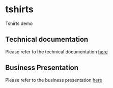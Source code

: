 # tshirts
Tshirts demo

## Technical documentation

Please refer to the technical documentation [here](https://docs.google.com/document/d/1i536Qa1WeqAi9BnhbIWi0UOPevd_kCZRKY0PuzZqviw/edit?usp=sharing)

## Business Presentation

Please refer to the business presentation [here](https://docs.google.com/presentation/d/1PzmS7ZZQj8bJNcrZuGIbYbk_EcaMqvfkdPmIJmd1rNI/edit?usp=sharing)



